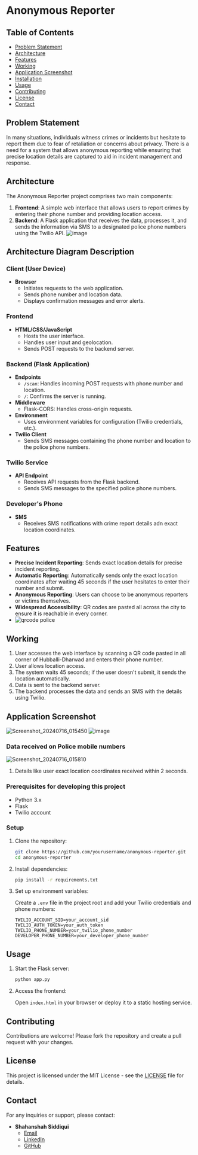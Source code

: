 # Anonymous Reporter

## Table of Contents

- [Problem Statement](#problem-statement)
- [Architecture](#architecture)
- [Features](#features)
- [Working](#working)
- [Application Screenshot](#application-screenshot)
- [Installation](#installation)
- [Usage](#usage)
- [Contributing](#contributing)
- [License](#license)
- [Contact](#contact)

## Problem Statement

In many situations, individuals witness crimes or incidents but hesitate to report them due to fear of retaliation or concerns about privacy. There is a need for a system that allows anonymous reporting while ensuring that precise location details are captured to aid in incident management and response.

## Architecture


The Anonymous Reporter project comprises two main components:

1. **Frontend**: A simple web interface that allows users to report crimes by entering their phone number and providing location access.
2. **Backend**: A Flask application that receives the data, processes it, and sends the information via SMS to a designated police phone numbers using the Twilio API.
![image](https://github.com/user-attachments/assets/b0555e54-aabf-4f1b-9d53-95e78a3d3fe5)

## Architecture Diagram Description

### Client (User Device)
- **Browser**
  - Initiates requests to the web application.
  - Sends phone number and location data.
  - Displays confirmation messages and error alerts.

### Frontend
- **HTML/CSS/JavaScript**
  - Hosts the user interface.
  - Handles user input and geolocation.
  - Sends POST requests to the backend server.

### Backend (Flask Application)
- **Endpoints**
  - `/scan`: Handles incoming POST requests with phone number and location.
  - `/`: Confirms the server is running.
- **Middleware**
  - Flask-CORS: Handles cross-origin requests.
- **Environment**
  - Uses environment variables for configuration (Twilio credentials, etc.).
- **Twilio Client**
  - Sends SMS messages containing the phone number and location to the police phone numbers.

### Twilio Service
- **API Endpoint**
  - Receives API requests from the Flask backend.
  - Sends SMS messages to the specified police phone numbers.

### Developer's Phone
- **SMS**
  - Receives SMS notifications with crime report details adn exact location coordinates.


## Features

- **Precise Incident Reporting**: Sends exact location details for precise incident reporting.
- **Automatic Reporting**: Automatically sends only the exact location coordinates after waiting 45 seconds if the user hesitates to enter their number and submit.
- **Anonymous Reporting**: Users can choose to be anonymous reporters or victims themselves.
- **Widespread Accessibility**: QR codes are pasted all across the city to ensure it is reachable in every corner.
- ![qrcode police](https://github.com/user-attachments/assets/ef5309cd-7bc2-48f2-b420-2f98a8f249e3)


## Working

1. User accesses the web interface by scanning a QR code pasted in all corner of Hubballi-Dharwad  and enters their phone number.
2. User allows location access.
3. The system waits 45 seconds; if the user doesn't submit, it sends the location automatically.
4. Data is sent to the backend server.
5. The backend processes the data and sends an SMS with the details using Twilio.

## Application Screenshot

![Screenshot_20240716_015450](https://github.com/user-attachments/assets/350e756d-7d0c-448c-9860-b9a6ace7be74)
![image](https://github.com/user-attachments/assets/36054028-9e39-47d5-849c-e44a0fa0fdeb)


### Data received on Police mobile numbers
![Screenshot_20240716_015810](https://github.com/user-attachments/assets/4f996471-70e0-4fb9-81fd-452da2b8d317)
1. Details like user exact location coordinates received within 2 seconds.

### Prerequisites for developing this project

- Python 3.x
- Flask
- Twilio account

### Setup

1. Clone the repository:

    ```bash
    git clone https://github.com/yourusername/anonymous-reporter.git
    cd anonymous-reporter
    ```

2. Install dependencies:

    ```bash
    pip install -r requirements.txt
    ```

3. Set up environment variables:

    Create a `.env` file in the project root and add your Twilio credentials and phone numbers:

    ```plaintext
    TWILIO_ACCOUNT_SID=your_account_sid
    TWILIO_AUTH_TOKEN=your_auth_token
    TWILIO_PHONE_NUMBER=your_twilio_phone_number
    DEVELOPER_PHONE_NUMBER=your_developer_phone_number
    ```

## Usage

1. Start the Flask server:

    ```bash
    python app.py
    ```

2. Access the frontend:

    Open `index.html` in your browser or deploy it to a static hosting service.

## Contributing

Contributions are welcome! Please fork the repository and create a pull request with your changes.

## License

This project is licensed under the MIT License - see the [LICENSE](LICENSE) file for details.

## Contact

For any inquiries or support, please contact:

- **Shahanshah Siddiqui**
  - [Email](mailto:shahanshahsidd208@gmail.com)
  - [LinkedIn](https://www.linkedin.com/in/shahanshah-siddiqui-851354304/)
  - [GitHub](https://github.com/Shahanshahsidd208)
